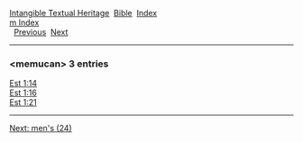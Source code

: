 [Intangible Textual Heritage](../../index)  [Bible](../index) 
[Index](index)   
[m Index](_m_)  
  [Previous](c07298)  [Next](c07300) 

------------------------------------------------------------------------

### &lt;memucan&gt; 3 entries

[Est 1:14](../kjv/est001.htm#014)  
[Est 1:16](../kjv/est001.htm#016)  
[Est 1:21](../kjv/est001.htm#021)  

------------------------------------------------------------------------

[Next: men's (24)](c07300)
